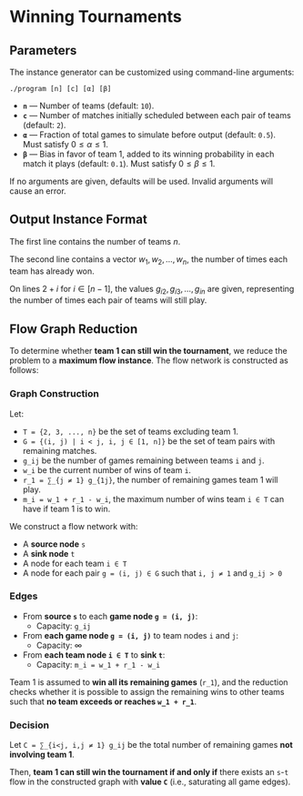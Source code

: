 # Winning Tournaments

## Parameters

The instance generator can be customized using command-line arguments:

```
./program [n] [c] [α] [β]
```

- **`n`** — Number of teams (default: `10`).
- **`c`** — Number of matches initially scheduled between each pair of teams (default: `2`).
- **`α`** — Fraction of total games to simulate before output (default: `0.5`). Must satisfy $0 \leq \alpha \leq 1$.
- **`β`** — Bias in favor of team 1, added to its winning probability in each match it plays (default: `0.1`). Must satisfy $0 \leq \beta \leq 1$.

If no arguments are given, defaults will be used. Invalid arguments will cause an error.

## Output Instance Format

The first line contains the number of teams $n$.

The second line contains a vector $w_1,w_2,\ldots,w_n$, the number of times each team has already won.

On lines $2+i$ for $i \in [n-1]$, the values $g_{i2},g_{i3},\ldots,g_{in}$ are given, representing the number of times each pair of teams will still play.

## Flow Graph Reduction

To determine whether **team 1 can still win the tournament**, we reduce the problem to a **maximum flow instance**. The flow network is constructed as follows:

### Graph Construction

Let:

- `T = {2, 3, ..., n}` be the set of teams excluding team 1.
- `G = {(i, j) | i < j, i, j ∈ [1, n]}` be the set of team pairs with remaining matches.
- `g_ij` be the number of games remaining between teams `i` and `j`.
- `w_i` be the current number of wins of team `i`.
- `r_1 = ∑_{j ≠ 1} g_{1j}`, the number of remaining games team 1 will play.
- `m_i = w_1 + r_1 - w_i`, the maximum number of wins team `i ∈ T` can have if team 1 is to win.

We construct a flow network with:

- A **source node** `s`
- A **sink node** `t`
- A node for each team `i ∈ T`
- A node for each pair `g = (i, j) ∈ G` such that `i, j ≠ 1` and `g_ij > 0`

### Edges

- From **source `s`** to each **game node `g = (i, j)`**:
  - Capacity: `g_ij`
- From **each game node `g = (i, j)`** to team nodes `i` and `j`:
  - Capacity: ∞
- From **each team node `i ∈ T`** to **sink `t`**:
  - Capacity: `m_i = w_1 + r_1 - w_i`

Team 1 is assumed to **win all its remaining games** (`r_1`), and the reduction checks whether it is possible to assign the remaining wins to other teams such that **no team exceeds or reaches `w_1 + r_1`**.

### Decision

Let `C = ∑_{i<j, i,j ≠ 1} g_ij` be the total number of remaining games **not involving team 1**.

Then, **team 1 can still win the tournament if and only if** there exists an `s`-`t` flow in the constructed graph with **value `C`** (i.e., saturating all game edges).
